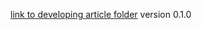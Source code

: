 [link to developing article folder](https://github.com/ASU-CPI/github-experiment/tree/master/article) 
version 0.1.0
